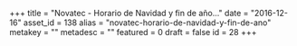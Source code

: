 +++
title = "Novatec - Horario de Navidad y fin de año..."
date = "2016-12-16"
asset_id = 138
alias = "novatec-horario-de-navidad-y-fin-de-ano"
metakey = ""
metadesc = ""
featured = 0
draft = false
id = 28
+++
<p><img src="images/noticias/Tarjeta-NavideaNovatec.png" alt="" /></p>
<!--more-->
